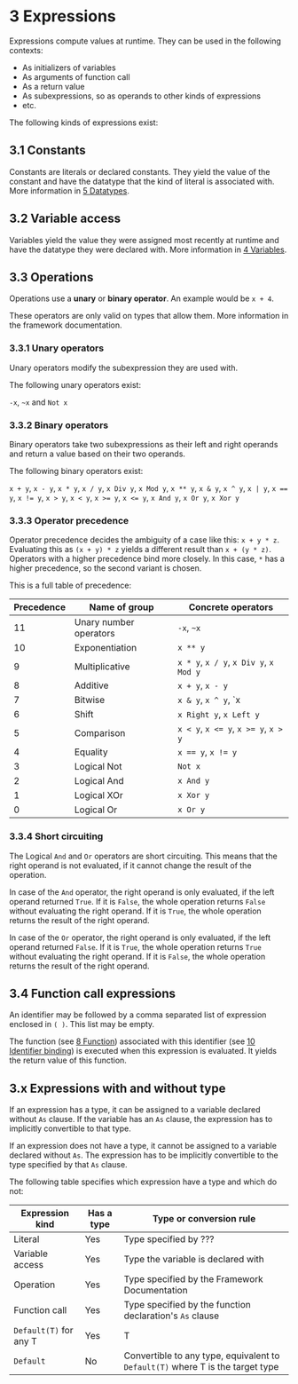 # 3 Expressions

Expressions compute values at runtime. They can be used in the following contexts:

- As initializers of variables
- As arguments of function call
- As a return value
- As subexpressions, so as operands to other kinds of expressions
- etc.

The following kinds of expressions exist:

## 3.1 Constants

Constants are literals or declared constants. They yield the value of the constant and have the datatype that the kind of literal is associated with. More information in <u>5 Datatypes</u>.

## 3.2 Variable access

Variables yield the value they were assigned most recently at runtime and have the datatype they were declared with. More information in <u>4 Variables</u>.

## 3.3 Operations

Operations use a **unary** or **binary operator**. An example would be `x + 4`.

These operators are only valid on types that allow them. More information in the framework documentation.

### 3.3.1 Unary operators

Unary operators modify the subexpression they are used with.

The following unary operators exist:

`-x`, `~x` and `Not x`

### 3.3.2 Binary operators

Binary operators take two subexpressions as their left and right operands and return a value based on their two operands.

The following binary operators exist:

`x + y`, `x - y`, `x * y`, `x / y`, `x Div y`, `x Mod y`, `x ** y`, `x & y`, `x ^ y`, `x | y`, `x == y`, `x != y`, `x > y`, `x < y`, `x >= y`, `x <= y`, `x And y`, `x Or y`, `x Xor y`

### 3.3.3 Operator precedence

Operator precedence decides the ambiguity of a case like this: `x + y * z`. Evaluating this as `(x + y) * z` yields a different result than `x + (y * z)`. Operators  with a higher precedence bind more closely. In this case, `*` has a higher precedence, so the second variant is chosen.

This is a full table of precedence:

| Precedence | Name of group          | Concrete operators                     |
| ---------- | ---------------------- | -------------------------------------- |
| 11         | Unary number operators | `-x`, `~x`                             |
| 10         | Exponentiation         | `x ** y`                               |
| 9          | Multiplicative         | `x * y`, `x / y`, `x Div y`, `x Mod y` |
| 8          | Additive               | `x + y`, `x - y`                       |
| 7          | Bitwise                | `x & y`, `x ^ y`, `x | y`              |
| 6          | Shift                  | `x Right y`, `x Left y`                |
| 5          | Comparison             | `x < y`, `x <= y`, `x >= y`, `x > y`   |
| 4          | Equality               | `x == y`, `x != y`                     |
| 3          | Logical Not            | `Not x`                                |
| 2          | Logical And            | `x And y`                              |
| 1          | Logical XOr            | `x Xor y`                              |
| 0          | Logical Or             | `x Or y`                               |

### 3.3.4 Short circuiting

The Logical `And` and `Or` operators are short circuiting. This means that the right operand is not evaluated, if it cannot change the result of the operation.

In case of the `And` operator, the right operand is only evaluated, if the left operand returned `True`. If it is `False`, the whole operation returns `False` without evaluating the right operand. If it is `True`, the whole operation returns the result of the right operand.

In case of the `Or` operator, the right operand is only evaluated, if the left operand returned `False`. If it is `True`, the whole operation returns `True` without evaluating the right operand. If it is `False`, the whole operation returns the result of the right operand.

## 3.4 Function call expressions

An identifier may be followed by a comma separated list of expression enclosed in `( )`. This list may be empty.

The function (see <u>8 Function</u>) associated with this identifier (see <u>10 Identifier binding</u>) is executed when this expression is evaluated. It yields the return value of this function.

## 3.x Expressions with and without type

If an expression has a type, it can be assigned to a variable declared without `As` clause. If the variable has an `As` clause, the expression has to implicitly convertible to that type.

If an expression does not have a type, it cannot be assigned to a variable declared without `As`. The expression has to be implicitly convertible to the type specified by that `As` clause.

The following table specifies which expression have a type and which do not:

| Expression kind        | Has a type | Type or conversion rule                                      |
| ---------------------- | ---------- | ------------------------------------------------------------ |
| Literal                | Yes        | Type specified by ???                                        |
| Variable access        | Yes        | Type the variable is declared with                           |
| Operation              | Yes        | Type specified by the Framework Documentation                |
| Function call          | Yes        | Type specified by the function declaration's `As` clause     |
| `Default(T)` for any T | Yes        | T                                                            |
| `Default`              | No         | Convertible to any type, equivalent to `Default(T)` where T is the target type |

